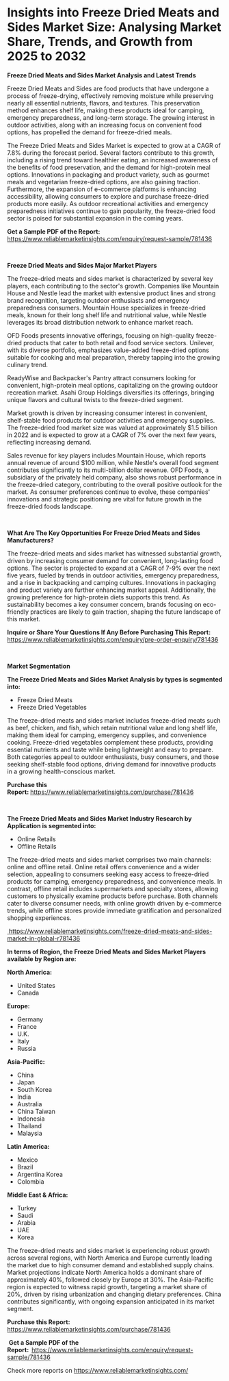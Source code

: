 <p><h1>Insights into Freeze Dried Meats and Sides Market Size: Analysing Market Share, Trends, and Growth from 2025 to 2032</h1></p><p><strong>Freeze Dried Meats and Sides Market Analysis and Latest Trends</strong></p>
<p><p>Freeze Dried Meats and Sides are food products that have undergone a process of freeze-drying, effectively removing moisture while preserving nearly all essential nutrients, flavors, and textures. This preservation method enhances shelf life, making these products ideal for camping, emergency preparedness, and long-term storage. The growing interest in outdoor activities, along with an increasing focus on convenient food options, has propelled the demand for freeze-dried meals.</p><p>The Freeze Dried Meats and Sides Market is expected to grow at a CAGR of 7.8% during the forecast period. Several factors contribute to this growth, including a rising trend toward healthier eating, an increased awareness of the benefits of food preservation, and the demand for high-protein meal options. Innovations in packaging and product variety, such as gourmet meals and vegetarian freeze-dried options, are also gaining traction. Furthermore, the expansion of e-commerce platforms is enhancing accessibility, allowing consumers to explore and purchase freeze-dried products more easily. As outdoor recreational activities and emergency preparedness initiatives continue to gain popularity, the freeze-dried food sector is poised for substantial expansion in the coming years.</p></p>
<p><strong>Get a Sample PDF of the Report:&nbsp;</strong> <a href="https://www.reliablemarketinsights.com/enquiry/request-sample/781436?utm_campaign=2214&utm_medium=2&utm_source=Github&utm_content=ia&utm_term=26032025&utm_id=freeze-dried-meats-and-sides">https://www.reliablemarketinsights.com/enquiry/request-sample/781436</a></p>
<p>&nbsp;</p>
<p><strong>Freeze Dried Meats and Sides Major Market Players</strong></p>
<p><p>The freeze-dried meats and sides market is characterized by several key players, each contributing to the sector's growth. Companies like Mountain House and Nestle lead the market with extensive product lines and strong brand recognition, targeting outdoor enthusiasts and emergency preparedness consumers. Mountain House specializes in freeze-dried meals, known for their long shelf life and nutritional value, while Nestle leverages its broad distribution network to enhance market reach.</p><p>OFD Foods presents innovative offerings, focusing on high-quality freeze-dried products that cater to both retail and food service sectors. Unilever, with its diverse portfolio, emphasizes value-added freeze-dried options suitable for cooking and meal preparation, thereby tapping into the growing culinary trend.</p><p>ReadyWise and Backpacker's Pantry attract consumers looking for convenient, high-protein meal options, capitalizing on the growing outdoor recreation market. Asahi Group Holdings diversifies its offerings, bringing unique flavors and cultural twists to the freeze-dried segment.</p><p>Market growth is driven by increasing consumer interest in convenient, shelf-stable food products for outdoor activities and emergency supplies. The freeze-dried food market size was valued at approximately $1.5 billion in 2022 and is expected to grow at a CAGR of 7% over the next few years, reflecting increasing demand.</p><p>Sales revenue for key players includes Mountain House, which reports annual revenue of around $100 million, while Nestle's overall food segment contributes significantly to its multi-billion dollar revenue. OFD Foods, a subsidiary of the privately held company, also shows robust performance in the freeze-dried category, contributing to the overall positive outlook for the market. As consumer preferences continue to evolve, these companies' innovations and strategic positioning are vital for future growth in the freeze-dried foods landscape.</p></p>
<p>&nbsp;</p>
<p><strong>What Are The Key Opportunities For Freeze Dried Meats and Sides Manufacturers?</strong></p>
<p><p>The freeze-dried meats and sides market has witnessed substantial growth, driven by increasing consumer demand for convenient, long-lasting food options. The sector is projected to expand at a CAGR of 7-9% over the next five years, fueled by trends in outdoor activities, emergency preparedness, and a rise in backpacking and camping cultures. Innovations in packaging and product variety are further enhancing market appeal. Additionally, the growing preference for high-protein diets supports this trend. As sustainability becomes a key consumer concern, brands focusing on eco-friendly practices are likely to gain traction, shaping the future landscape of this market.</p></p>
<p><strong>Inquire or Share Your Questions If Any Before Purchasing This Report:</strong> <a href="https://www.reliablemarketinsights.com/enquiry/pre-order-enquiry/781436?utm_campaign=2214&utm_medium=2&utm_source=Github&utm_content=ia&utm_term=26032025&utm_id=freeze-dried-meats-and-sides">https://www.reliablemarketinsights.com/enquiry/pre-order-enquiry/781436</a></p>
<p>&nbsp;</p>
<p><strong>Market Segmentation</strong></p>
<p><strong>The Freeze Dried Meats and Sides Market Analysis by types is segmented into:</strong></p>
<p><ul><li>Freeze Dried Meats</li><li>Freeze Dried Vegetables</li></ul></p>
<p><p>The freeze-dried meats and sides market includes freeze-dried meats such as beef, chicken, and fish, which retain nutritional value and long shelf life, making them ideal for camping, emergency supplies, and convenience cooking. Freeze-dried vegetables complement these products, providing essential nutrients and taste while being lightweight and easy to prepare. Both categories appeal to outdoor enthusiasts, busy consumers, and those seeking shelf-stable food options, driving demand for innovative products in a growing health-conscious market.</p></p>
<p><strong>Purchase this Report:&nbsp;</strong><a href="https://www.reliablemarketinsights.com/purchase/781436?utm_campaign=2214&utm_medium=2&utm_source=Github&utm_content=ia&utm_term=26032025&utm_id=freeze-dried-meats-and-sides">https://www.reliablemarketinsights.com/purchase/781436</a></p>
<p>&nbsp;</p>
<p><strong>The Freeze Dried Meats and Sides Market Industry Research by Application is segmented into:</strong></p>
<p><ul><li>Online Retails</li><li>Offline Retails</li></ul></p>
<p><p>The freeze-dried meats and sides market comprises two main channels: online and offline retail. Online retail offers convenience and a wider selection, appealing to consumers seeking easy access to freeze-dried products for camping, emergency preparedness, and convenience meals. In contrast, offline retail includes supermarkets and specialty stores, allowing customers to physically examine products before purchase. Both channels cater to diverse consumer needs, with online growth driven by e-commerce trends, while offline stores provide immediate gratification and personalized shopping experiences.</p></p>
<p><a href="https://www.reliablemarketinsights.com/freeze-dried-meats-and-sides-market-in-global-r781436?utm_campaign=2214&utm_medium=2&utm_source=Github&utm_content=ia&utm_term=26032025&utm_id=freeze-dried-meats-and-sides">&nbsp;https://www.reliablemarketinsights.com/freeze-dried-meats-and-sides-market-in-global-r781436</a></p>
<p><strong>In terms of Region, the Freeze Dried Meats and Sides Market Players available by Region are:</strong></p>
<p>
    <p> <strong> North America: </strong>
        <ul>
            <li>United States</li>
            <li>Canada</li>
        </ul>
        </p> 
    <p> <strong> Europe: </strong>
        <ul>
            <li>Germany</li>
            <li>France</li>
            <li>U.K.</li>
            <li>Italy</li>
            <li>Russia</li>
        </ul>
        </p> 
    <p> <strong> Asia-Pacific: </strong>
        <ul>
            <li>China</li>
            <li>Japan</li>
            <li>South Korea</li>
            <li>India</li>
            <li>Australia</li>
            <li>China Taiwan</li>
            <li>Indonesia</li>
            <li>Thailand</li>
            <li>Malaysia</li>
        </ul>
        </p> 
    <p> <strong> Latin America: </strong>
        <ul>
            <li>Mexico</li>
            <li>Brazil</li>
            <li>Argentina Korea</li>
            <li>Colombia</li>
        </ul>
        </p> 
    <p> <strong> Middle East & Africa: </strong>
        <ul>
            <li>Turkey</li>
            <li>Saudi</li>
            <li>Arabia</li>
            <li>UAE</li>
            <li>Korea</li>
        </ul>
    </p>
    </p>
<p><p>The freeze-dried meats and sides market is experiencing robust growth across several regions, with North America and Europe currently leading the market due to high consumer demand and established supply chains. Market projections indicate North America holds a dominant share of approximately 40%, followed closely by Europe at 30%. The Asia-Pacific region is expected to witness rapid growth, targeting a market share of 20%, driven by rising urbanization and changing dietary preferences. China contributes significantly, with ongoing expansion anticipated in its market segment.</p></p>
<p><strong>Purchase this Report: </strong><a href="https://www.reliablemarketinsights.com/purchase/781436?utm_campaign=2214&utm_medium=2&utm_source=Github&utm_content=ia&utm_term=26032025&utm_id=freeze-dried-meats-and-sides">https://www.reliablemarketinsights.com/purchase/781436</a></p>
<p>&nbsp;<strong>Get a Sample PDF of the Report:&nbsp;&nbsp;</strong><a href="https://www.reliablemarketinsights.com/enquiry/request-sample/781436?utm_campaign=2214&utm_medium=2&utm_source=Github&utm_content=ia&utm_term=26032025&utm_id=freeze-dried-meats-and-sides">https://www.reliablemarketinsights.com/enquiry/request-sample/781436</a></p>
<p><strong></strong></p>
<p>Check more reports on <a href="https://www.reliablemarketinsights.com/?utm_campaign=2214&utm_medium=2&utm_source=Github&utm_content=ia&utm_term=26032025&utm_id=freeze-dried-meats-and-sides">https://www.reliablemarketinsights.com/</a></p>